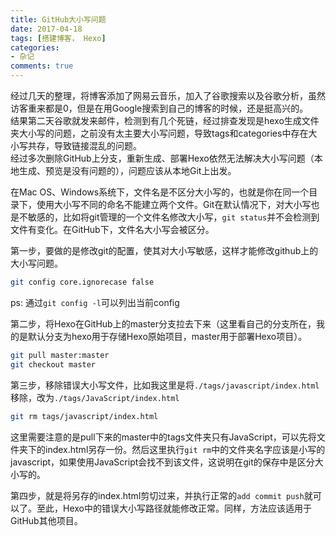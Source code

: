 ```yaml
---
title: GitHub大小写问题
date: 2017-04-18
tags: [搭建博客， Hexo]
categories: 
- 杂记
comments: true
---
```


经过几天的整理，将博客添加了网易云音乐，加入了谷歌搜索以及谷歌分析，虽然访客重来都是0，但是在用Google搜索到自己的博客的时候，还是挺高兴的。  
结果第二天谷歌就发来邮件，检测到有几个死链，经过排查发现是hexo生成文件夹大小写的问题，之前没有太主要大小写问题，导致tags和categories中存在大小写共存，导致链接混乱的问题。  
经过多次删除GitHub上分支，重新生成、部署Hexo依然无法解决大小写问题（本地生成、预览是没有问题的），问题应该从本地Git上出发。

在Mac OS、Windows系统下，文件名是不区分大小写的，也就是你在同一个目录下，使用大小写不同的命名不能建立两个文件。Git在默认情况下，对大小写也是不敏感的，比如将git管理的一个文件名修改大小写，`git status`并不会检测到文件有变化。在GitHub下，文件名大小写会被区分。

第一步，要做的是修改git的配置，使其对大小写敏感，这样才能修改github上的大小写问题。
```bash
git config core.ignorecase false
```
ps: 通过`git config -l`可以列出当前config

第二步，将Hexo在GitHub上的master分支拉去下来（这里看自己的分支所在，我的是默认分支为hexo用于存储Hexo原始项目，master用于部署Hexo项目）。
```bash
git pull master:master
git checkout master
```

第三步，移除错误大小写文件，比如我这里是将`./tags/javascript/index.html`移除，改为`./tags/JavaScript/index.html`
```bash
git rm tags/javascript/index.html
```
这里需要注意的是pull下来的master中的tags文件夹只有JavaScript，可以先将文件夹下的index.html另存一份。然后这里执行`git rm`中的文件夹名字应该是小写的javascript，如果使用JavaScript会找不到该文件，这说明在git的保存中是区分大小写的。

第四步，就是将另存的index.html剪切过来，并执行正常的`add commit push`就可以了。至此，Hexo中的错误大小写路径就能修改正常。同样，方法应该适用于GitHub其他项目。